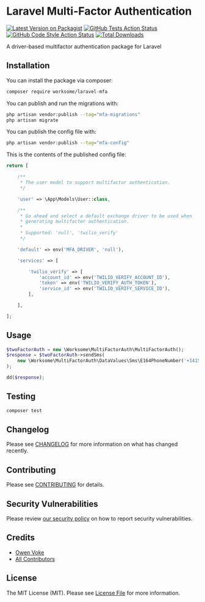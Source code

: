 # Laravel Multi-Factor Authentication

[![Latest Version on Packagist](https://img.shields.io/packagist/v/worksome/laravel-mfa.svg?style=flat-square)](https://packagist.org/packages/worksome/laravel-mfa)
[![GitHub Tests Action Status](https://img.shields.io/github/workflow/status/worksome/laravel-mfa/Tests?label=tests)](https://github.com/worksome/laravel-mfa/actions?query=workflow%3Arun-tests+branch%3Amain)
[![GitHub Code Style Action Status](https://img.shields.io/github/workflow/status/worksome/laravel-mfa/Static%20Analysis?label=code%20style)](https://github.com/worksome/laravel-mfa/actions?query=workflow%3A"Static+Analysis"+branch%3Amain)
[![Total Downloads](https://img.shields.io/packagist/dt/worksome/laravel-mfa.svg?style=flat-square)](https://packagist.org/packages/worksome/laravel-mfa)

A driver-based multifactor authentication package for Laravel

## Installation

You can install the package via composer:

```bash
composer require worksome/laravel-mfa
```

You can publish and run the migrations with:

```bash
php artisan vendor:publish --tag="mfa-migrations"
php artisan migrate
```

You can publish the config file with:

```bash
php artisan vendor:publish --tag="mfa-config"
```

This is the contents of the published config file:

```php
return [

    /**
     * The user model to support multifactor authentication.
     */

    'user' => \App\Models\User::class,

    /**
     * Go ahead and select a default exchange driver to be used when
     * generating multifactor authentication.
     *
     * Supported: 'null', 'twilio_verify'
     */

    'default' => env('MFA_DRIVER', 'null'),

    'services' => [

        'twilio_verify' => [
            'account_id' => env('TWILIO_VERIFY_ACCOUNT_ID'),
            'token' => env('TWILIO_VERIFY_AUTH_TOKEN'),
            'service_id' => env('TWILIO_VERIFY_SERVICE_ID'),
        ],

    ],

];
```

## Usage

```php
$twoFactorAuth = new \Worksome\MultiFactorAuth\MultiFactorAuth();
$response = $twoFactorAuth->sendSms(
    new \Worksome\MultiFactorAuth\DataValues\Sms\E164PhoneNumber('+14155552671'),
);

dd($response);
```

## Testing

```bash
composer test
```

## Changelog

Please see [CHANGELOG](CHANGELOG.md) for more information on what has changed recently.

## Contributing

Please see [CONTRIBUTING](.github/CONTRIBUTING.md) for details.

## Security Vulnerabilities

Please review [our security policy](../../security/policy) on how to report security vulnerabilities.

## Credits

- [Owen Voke](https://github.com/owenvoke)
- [All Contributors](../../contributors)

## License

The MIT License (MIT). Please see [License File](LICENSE.md) for more information.
